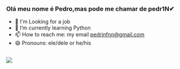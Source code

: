 ### Olá meu nome é Pedro,mas pode me chamar de pedr1N✔


- 🔭 I'm Looking for a job
- 🌱 I’m currently learning Python
- 📫 How to reach me: my email pedrinfnn@gmail.com
- 😄 Pronouns: ele/dele or he/his


##
<!DOCTYPE html>
<html lang="en">
<head>
    <meta charset="UTF-8">
    <meta http-equiv="X-UA-Compatible" content="IE=edge">
    <meta name="viewport" content="width=device-width, initial-scale=1.0">
    <title>WELCOME</title>
</head>
<body>
    <img src="https://img.shields.io/badge/Krita-203759?style=for-the-badge&logo=krita&logoColor=EEF37B"

</body>
</html>
 
  ##
  
